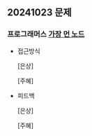 ## 20241023 문제

### 프로그래머스 [가장 먼 노드](https://school.programmers.co.kr/learn/courses/30/lessons/49189)

- 접근방식

  [은상]
  
  
  [주혜]
  
  
  
- 피드백

  [은상]
  
 
  [주혜]
  
  
  
